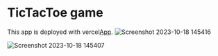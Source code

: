 # TicTacToe game

This app is deployed with vercel[App](https://designdot-tic-tac-toe.vercel.app/).
![Screenshot 2023-10-18 145416](https://github.com/MalikRehan-M/designdot-tictaktoe/assets/113381261/e51972f9-81f7-4396-b7f5-017e524bf7ad)

![Screenshot 2023-10-18 145407](https://github.com/MalikRehan-M/designdot-tictaktoe/assets/113381261/7b5c46c4-1c54-45f0-9078-18f35f21c50e)
